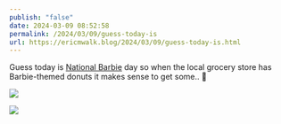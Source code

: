 ```yaml
---
publish: "false"
date: 2024-03-09 08:52:58
permalink: /2024/03/09/guess-today-is
url: https://ericmwalk.blog/2024/03/09/guess-today-is.html
---
```


Guess today is [National Barbie](https://www.nationaldaycalendar.com/national-day/national-barbie-day-march-9) day so when the local grocery store has Barbie-themed donuts it makes sense to get some.. 🍩

![](https://ericmwalk.blog/uploads/2024/img-8177.jpeg)

![](https://ericmwalk.blog/uploads/2024/img-8178.jpeg)